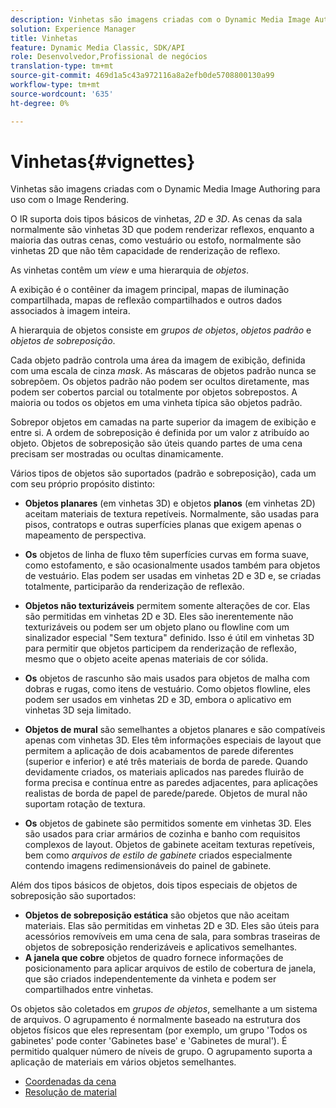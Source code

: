 ```yaml
---
description: Vinhetas são imagens criadas com o Dynamic Media Image Authoring para uso com o Image Rendering.
solution: Experience Manager
title: Vinhetas
feature: Dynamic Media Classic, SDK/API
role: Desenvolvedor,Profissional de negócios
translation-type: tm+mt
source-git-commit: 469d1a5c43a972116a8a2efb0de5708800130a99
workflow-type: tm+mt
source-wordcount: '635'
ht-degree: 0%

---
```



# Vinhetas{#vignettes}

Vinhetas são imagens criadas com o Dynamic Media Image Authoring para uso com o Image Rendering.

O IR suporta dois tipos básicos de vinhetas, *2D* e *3D*. As cenas da sala normalmente são vinhetas 3D que podem renderizar reflexos, enquanto a maioria das outras cenas, como vestuário ou estofo, normalmente são vinhetas 2D que não têm capacidade de renderização de reflexo.

As vinhetas contêm um *view* e uma hierarquia de *objetos*.

A exibição é o contêiner da imagem principal, mapas de iluminação compartilhada, mapas de reflexão compartilhados e outros dados associados à imagem inteira.

A hierarquia de objetos consiste em *grupos de objetos*, *objetos padrão* e *objetos de sobreposição*.

Cada objeto padrão controla uma área da imagem de exibição, definida com uma escala de cinza *mask*. As máscaras de objetos padrão nunca se sobrepõem. Os objetos padrão não podem ser ocultos diretamente, mas podem ser cobertos parcial ou totalmente por objetos sobrepostos. A maioria ou todos os objetos em uma vinheta típica são objetos padrão.

Sobrepor objetos em camadas na parte superior da imagem de exibição e entre si. A ordem de sobreposição é definida por um valor z atribuído ao objeto. Objetos de sobreposição são úteis quando partes de uma cena precisam ser mostradas ou ocultas dinamicamente.

Vários tipos de objetos são suportados (padrão e sobreposição), cada um com seu próprio propósito distinto:

* **Objetos planares**  (em vinhetas 3D) e objetos  **planos**  (em vinhetas 2D) aceitam materiais de textura repetíveis. Normalmente, são usadas para pisos, contratops e outras superfícies planas que exigem apenas o mapeamento de perspectiva.

* **Os** objetos de linha de fluxo têm superfícies curvas em forma suave, como estofamento, e são ocasionalmente usados também para objetos de vestuário. Elas podem ser usadas em vinhetas 2D e 3D e, se criadas totalmente, participarão da renderização de reflexão.
* **Objetos não texturizáveis** permitem somente alterações de cor. Elas são permitidas em vinhetas 2D e 3D. Eles são inerentemente não texturizáveis ou podem ser um objeto plano ou flowline com um sinalizador especial &quot;Sem textura&quot; definido. Isso é útil em vinhetas 3D para permitir que objetos participem da renderização de reflexão, mesmo que o objeto aceite apenas materiais de cor sólida.
* **Os** objetos de rascunho são mais usados para objetos de malha com dobras e rugas, como itens de vestuário. Como objetos flowline, eles podem ser usados em vinhetas 2D e 3D, embora o aplicativo em vinhetas 3D seja limitado.
* **Objetos de mural** são semelhantes a objetos planares e são compatíveis apenas com vinhetas 3D. Eles têm informações especiais de layout que permitem a aplicação de dois acabamentos de parede diferentes (superior e inferior) e até três materiais de borda de parede. Quando devidamente criados, os materiais aplicados nas paredes fluirão de forma precisa e contínua entre as paredes adjacentes, para aplicações realistas de borda de papel de parede/parede. Objetos de mural não suportam rotação de textura.
* **Os** objetos de gabinete são permitidos somente em vinhetas 3D. Eles são usados para criar armários de cozinha e banho com requisitos complexos de layout. Objetos de gabinete aceitam texturas repetíveis, bem como *arquivos de estilo de gabinete* criados especialmente contendo imagens redimensionáveis do painel de gabinete.

Além dos tipos básicos de objetos, dois tipos especiais de objetos de sobreposição são suportados:

* **Objetos de sobreposição estática** são objetos que não aceitam materiais. Elas são permitidas em vinhetas 2D e 3D. Eles são úteis para acessórios removíveis em uma cena de sala, para sombras traseiras de objetos de sobreposição renderizáveis e aplicativos semelhantes.
* **A janela que cobre** objetos de quadro fornece informações de posicionamento para aplicar arquivos de estilo de cobertura de janela, que são criados independentemente da vinheta e podem ser compartilhados entre vinhetas.

Os objetos são coletados em *grupos de objetos*, semelhante a um sistema de arquivos. O agrupamento é normalmente baseado na estrutura dos objetos físicos que eles representam (por exemplo, um grupo &#39;Todos os gabinetes&#39; pode conter &#39;Gabinetes base&#39; e &#39;Gabinetes de mural&#39;). É permitido qualquer número de níveis de grupo. O agrupamento suporta a aplicação de materiais em vários objetos semelhantes.

* [Coordenadas da cena](c-ir-scene-coordinates.md)
* [Resolução de material](c-ir-material-resolution.md)
